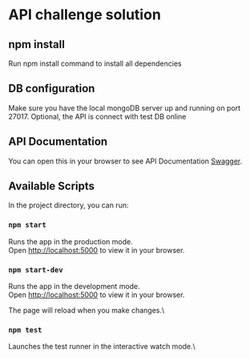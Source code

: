 # API challenge solution

## npm install

Run npm install command to install all dependencies

## DB configuration

Make sure you have the local mongoDB server up and running on port 27017.
Optional, the API is connect with test DB online

## API Documentation

You can open this in your browser to see API Documentation [Swagger](http://localhost:5000/api/docs).

## Available Scripts

In the project directory, you can run:

### `npm start`

Runs the app in the production mode.\
Open [http://localhost:5000](http://localhost:5000) to view it in your browser.

### `npm start-dev`

Runs the app in the development mode.\
Open [http://localhost:5000](http://localhost:5000) to view it in your browser.

The page will reload when you make changes.\

### `npm test`

Launches the test runner in the interactive watch mode.\
